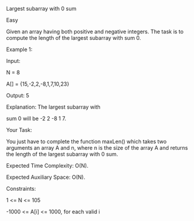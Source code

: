 Largest subarray with 0 sum 

Easy

Given an array having both positive and negative integers. The task is to compute the length of the largest subarray with sum 0.

Example 1:

Input:

N = 8

A[] = {15,-2,2,-8,1,7,10,23}

Output: 5

Explanation: The largest subarray with

sum 0 will be -2 2 -8 1 7.

Your Task:

You just have to complete the function maxLen() which takes two arguments an array A and n, where n is the size of the array A and returns the length of the largest subarray with 0 sum.

Expected Time Complexity: O(N).

Expected Auxiliary Space: O(N).

Constraints:

1 <= N <= 105

-1000 <= A[i] <= 1000, for each valid i
